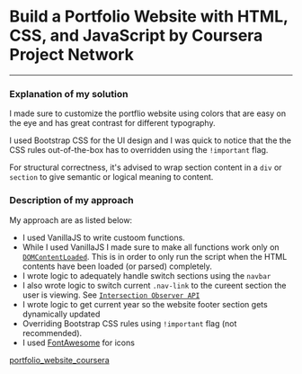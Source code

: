 # Build a Portfolio Website with HTML, CSS, and JavaScript by Coursera Project Network

---

### Explanation of my solution

I made sure to customize the portflio website using colors that are easy on the eye and has great contrast for different typography.

I used Bootstrap CSS for the UI design and I was quick to notice that the the CSS rules out-of-the-box has to overridden using the `!important` flag.

For structural correctness, it's advised to wrap section content in a `div` or `section` to give semantic or logical meaning to content.

### Description of my approach

My approach are as listed below:

- I used VanillaJS to write custoom functions.
- While I used VanillaJS I made sure to make all functions work only on [`DOMContentLoaded`](https://developer.mozilla.org/en-US/docs/Web/API/Document/DOMContentLoaded_event). This is in order to only run the script when the HTML contents have been loaded (or parsed) completely.
- I wrote logic to adequately handle switch sections using the `navbar`
- I also wrote logic to switch current `.nav-link` to the cureent section the user is viewing. See [`Intersection Observer API`](https://developer.mozilla.org/en-US/docs/Web/API/Intersection_Observer_API)
- I wrote logic to get current year so the website footer section gets dynamically updated
- Overriding Bootstrap CSS rules using `!important` flag (not recommended).
- I used [FontAwesome](https://fontawesome.com/) for icons

[portfolio_website_coursera](https://github.com/0xOneBeing/portfolio_website_coursera.git)

